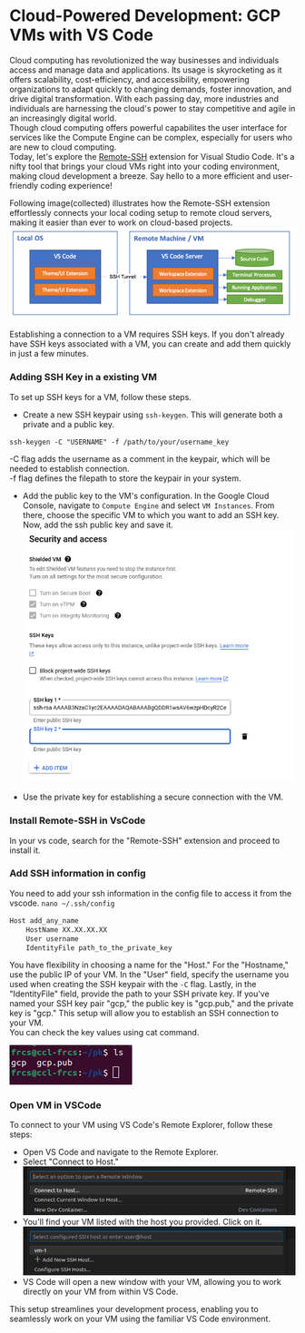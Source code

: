 # Cloud-Powered Development: GCP VMs with VS Code

Cloud computing has revolutionized the way businesses and individuals access and manage data and applications. Its usage is skyrocketing as it offers scalability, cost-efficiency, and accessibility, empowering organizations to adapt quickly to changing demands, foster innovation, and drive digital transformation. With each passing day, more industries and individuals are harnessing the cloud's power to stay competitive and agile in an increasingly digital world.  
Though cloud computing offers powerful capabilites the user interface for services like the Compute Engine can be complex, especially for users who are new to cloud computing.  
Today, let's explore the [Remote-SSH](https://code.visualstudio.com/docs/remote/ssh) extension for Visual Studio Code. It's a nifty tool that brings your cloud VMs right into your coding environment, making cloud development a breeze. Say hello to a more efficient and user-friendly coding experience!

Following image(collected) illustrates how the Remote-SSH extension effortlessly connects your local coding setup to remote cloud servers, making it easier than ever to work on cloud-based projects. ![Remote-ssh architecture](./architecture-ssh.png)   

Establishing a connection to a VM requires SSH keys. If you don't already have SSH keys associated with a VM, you can create and add them quickly in just a few minutes.

### Adding SSH Key in a existing VM
To set up SSH keys for a VM, follow these steps.
- Create a new SSH keypair using `ssh-keygen`. This will generate both a private and a public key.
```
ssh-keygen -C "USERNAME" -f /path/to/your/username_key
```
-C flag adds the username as a comment in the keypair, which will be needed to establish connection.  
-f flag defines the filepath to store the keypair in your system.

- Add the public key to the VM's configuration.
In the Google Cloud Console, navigate to `Compute Engine` and select `VM Instances`. From there, choose the specific VM to which you want to add an SSH key. Now, add the ssh public key and save it.
![add ssh key in gcp](./gcp-ssh.png)

- Use the private key for establishing a secure connection with the VM.

### Install Remote-SSH in VsCode
In your vs code, search for the "Remote-SSH" extension and proceed to install it.

### Add SSH information in config 
You need to add your ssh information in the config file to access it from the vscode.
`nano ~/.ssh/config`  

```
Host add_any_name
    HostName XX.XX.XX.XX
    User username
    IdentityFile path_to_the_private_key
```
You have flexibility in choosing a name for the "Host." For the "Hostname," use the public IP of your VM. In the "User" field, specify the username you used when creating the SSH keypair with the `-C` flag. Lastly, in the "IdentityFile" field, provide the path to your SSH private key. If you've named your SSH key pair "gcp," the public key is "gcp.pub," and the private key is "gcp." This setup will allow you to establish an SSH connection to your VM.  
You can check the key values using cat command.  

![ssh key pair](./key_pair.png)


### Open VM in VSCode
To connect to your VM using VS Code's Remote Explorer, follow these steps:

- Open VS Code and navigate to the Remote Explorer.
- Select "Connect to Host."
![open remote explorer](./connect_host.png)
- You'll find your VM listed with the host you provided. Click on it.
![select vm by host name](./select_host.png)
- VS Code will open a new window with your VM, allowing you to work directly on your VM from within VS Code.

This setup streamlines your development process, enabling you to seamlessly work on your VM using the familiar VS Code environment.


